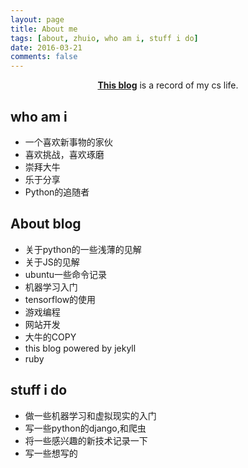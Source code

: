 ```yaml
---
layout: page
title: About me
tags: [about, zhuio, who am i, stuff i do]
date: 2016-03-21
comments: false
---
```


<center><a href="https://zhuio.github.io"><b>This blog</b></a> is a record of my cs life.</center>

## who am i
* 一个喜欢新事物的家伙
* 喜欢挑战，喜欢琢磨
* 崇拜大牛
* 乐于分享
* Python的追随者

## About blog
* 关于python的一些浅薄的见解
* 关于JS的见解
* ubuntu一些命令记录
* 机器学习入门
* tensorflow的使用
* 游戏编程
* 网站开发
* 大牛的COPY
* this blog powered by jekyll
* ruby

## stuff i do

* 做一些机器学习和虚拟现实的入门
* 写一些python的django,和爬虫
* 将一些感兴趣的新技术记录一下
* 写一些想写的
